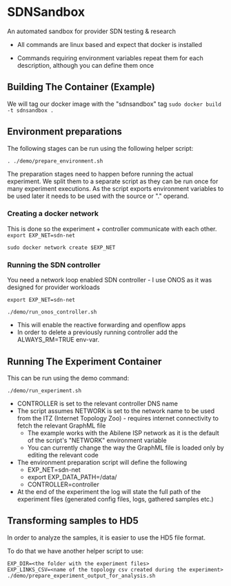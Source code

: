 # SDNSandbox
An automated sandbox for provider SDN testing &amp; research

* All commands are linux based and expect that docker is installed

* Commands requiring environment variables repeat them for each description, although you can define them once

## Building The Container (Example)
We will tag our docker image with the "sdnsandbox" tag
`sudo docker build -t sdnsandbox .`

## Environment preparations
The following stages can be run using the following helper script:

`. ./demo/prepare_environment.sh`

The preparation stages need to happen before running the actual experiment.
We split them to a separate script as they can be run once for many experiment executions.
As the script exports environment variables to be used later it needs to be used with the source or "." operand.
### Creating a docker network
This is done so the experiment + controller communicate with each other.
`export EXP_NET=sdn-net`

`sudo docker network create $EXP_NET`

### Running the SDN controller
 You need a network loop enabled SDN controller - I use ONOS as it was designed for provider workloads
 
`export EXP_NET=sdn-net`

`./demo/run_onos_controller.sh`

* This will enable the reactive forwarding and openflow apps
* In order to delete a previously running controller add the ALWAYS_RM=TRUE env-var.

## Running The Experiment Container
This can be run using the demo command:

`./demo/run_experiment.sh`
        
* CONTROLLER is set to the relevant controller DNS name
* The script assumes NETWORK is set to the network name to be used from the ITZ (Internet Topology Zoo) -
requires internet connectivity to fetch the relevant GraphML file
    * The example works with the Abilene ISP network as it is the default of the script's "NETWORK" environment variable
    * You can currently change the way the GraphML file is loaded only by editing the relevant code
* The environment preparation script will define the following
    * EXP_NET=sdn-net
    * export EXP_DATA_PATH=/data/
    * CONTROLLER=controller 
* At the end of the experiment the log will state the full path of the experiment files
(generated config files, logs, gathered samples etc.)
## Transforming samples to HD5
In order to analyze the samples, it is easier to use the HD5 file format.

To do that we have another helper script to use:
```
EXP_DIR=<the folder with the experiment files>
EXP_LINKS_CSV=<name of the topology csv created during the experiment>
./demo/prepare_experiment_output_for_analysis.sh
